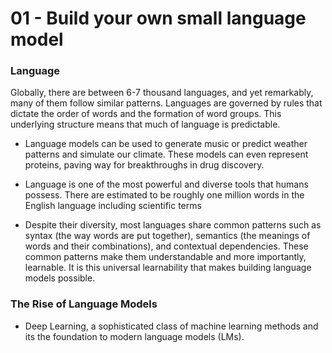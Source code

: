 # 01 - Build your own small language model 

### Language 

Globally, there are between 6-7 thousand languages, and yet remarkably, many of them follow similar patterns. Languages are governed by rules that dictate the order of words and the formation of word groups. This underlying structure means that much of language is predictable.

* Language models can be used to generate music or predict weather patterns and simulate our climate. These models can even represent proteins, paving way for breakthroughs in drug discovery.

* Language is one of the most powerful and diverse tools that humans possess. There are estimated to be roughly one million words in the English language including scientific terms

* Despite their diversity, most languages share common patterns such as syntax (the way words are put together), semantics (the meanings of words and their combinations), and contextual dependencies. These common patterns make them understandable and more importantly, learnable. It is this universal learnability that makes building language models possible.

### The Rise of Language Models

* Deep Learning, a sophisticated class of machine learning methods and its the foundation to modern language models (LMs). 

